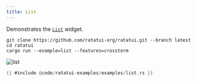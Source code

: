 ```yaml
---
title: List
---
```


Demonstrates the [`List`](https://docs.rs/ratatui/latest/ratatui/widgets/struct.List.html) widget.

```shell title=run example
git clone https://github.com/ratatui-org/ratatui.git --branch latest
cd ratatui
cargo run --example=list --features=crossterm
```

![list](list.gif)

```rust title=list.rs
{{ #include @code/ratatui-examples/examples/list.rs }}
```
